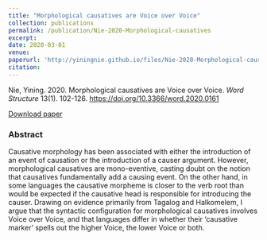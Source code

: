 ```yaml
---
title: "Morphological causatives are Voice over Voice"
collection: publications
permalink: /publication/Nie-2020-Morphological-causatives
excerpt:
date: 2020-03-01
venue: 
paperurl: 'http://yiningnie.github.io/files/Nie-2020-Morphological-causatives.pdf'
citation: 
---
```


Nie, Yining. 2020. Morphological causatives are Voice over Voice. <i>Word Structure</i> 13(1). 102-126. https://doi.org/10.3366/word.2020.0161

[Download paper](http://yiningnie.github.io/files/Nie-2020-Morphological-causatives.pdf)

### Abstract

Causative morphology has been associated with either the introduction of an event of causation or the introduction of a causer argument. However, morphological causatives are mono-eventive, casting doubt on the notion that causatives fundamentally add a causing event. On the other hand, in some languages the causative morpheme is closer to the verb root than would be expected if the causative head is responsible for introducing the causer. Drawing on evidence primarily from Tagalog and Halkomelem, I argue that the syntactic configuration for morphological causatives involves Voice over Voice, and that languages differ in whether their ‘causative marker’ spells out the higher Voice, the lower Voice or both.
